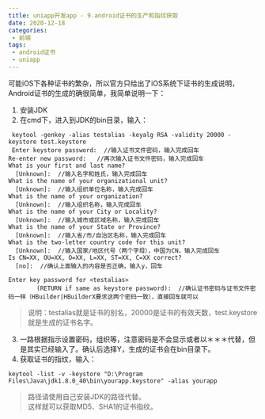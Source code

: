 ```yaml
--- 
title: uniapp开发app - 9.android证书的生产和指纹获取
date: 2020-12-18
categories: 
 - 前端
tags: 
 - android证书
 - uniapp
---
```



可能iOS下各种证书的繁杂，所以官方只给出了iOS系统下证书的生成说明，Android证书的生成的确很简单，我简单说明一下：
1. 安装JDK
2. 在cmd下，进入到JDK的bin目录，输入：

```
 keytool -genkey -alias testalias -keyalg RSA -validity 20000 -keystore test.keystore
 Enter keystore password:  //输入证书文件密码，输入完成回车  
Re-enter new password:   //再次输入证书文件密码，输入完成回车  
What is your first and last name?  
  [Unknown]:  //输入名字和姓氏，输入完成回车  
What is the name of your organizational unit?  
  [Unknown]:  //输入组织单位名称，输入完成回车  
What is the name of your organization?  
  [Unknown]:  //输入组织名称，输入完成回车  
What is the name of your City or Locality?  
  [Unknown]:  //输入城市或区域名称，输入完成回车  
What is the name of your State or Province?  
  [Unknown]:  //输入省/市/自治区名称，输入完成回车  
What is the two-letter country code for this unit?  
  [Unknown]:  //输入国家/地区代号（两个字母），中国为CN，输入完成回车  
Is CN=XX, OU=XX, O=XX, L=XX, ST=XX, C=XX correct?  
  [no]:  //确认上面输入的内容是否正确，输入y，回车  

Enter key password for <testalias>  
        (RETURN if same as keystore password):  //确认证书密码与证书文件密码一样（HBuilder|HBuilderX要求这两个密码一致），直接回车就可以
```
> 说明：testalias就是证书的别名，20000是证书的有效天数，test.keystore就是生成的证书名字。
3. 一路根据指示设置密码，组织等，注意密码是不会显示或者以＊＊＊代替，但是其实已经输入了。确认后选择Y，生成的证书会在bin目录下。
4. 获取证书的指纹，输入：

```
keytool -list -v -keystore "D:\Program Files\Java\jdk1.8.0_40\bin\yourapp.keystore" -alias yourapp
```
> 路径请使用自己安装JDK的路径代替。<br>这样就可以获取MD5、SHA1的证书指纹。
